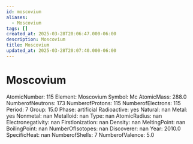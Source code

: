 ```yaml
---
id: moscovium
aliases:
  - Moscovium
tags: []
created_at: 2025-03-28T20:06:47.000-06:00
description: Moscovium
title: Moscovium
updated_at: 2025-03-28T20:07:40.000-06:00
---
```


# Moscovium
AtomicNumber: 115
Element: Moscovium
Symbol: Mc
AtomicMass: 288.0
NumberofNeutrons: 173
NumberofProtons: 115
NumberofElectrons: 115
Period: 7
Group: 15.0
Phase: artificial
Radioactive: yes
Natural: nan
Metal: yes
Nonmetal: nan
Metalloid: nan
Type: nan
AtomicRadius: nan
Electronegativity: nan
FirstIonization: nan
Density: nan
MeltingPoint: nan
BoilingPoint: nan
NumberOfIsotopes: nan
Discoverer: nan
Year: 2010.0
SpecificHeat: nan
NumberofShells: 7
NumberofValence: 5.0
